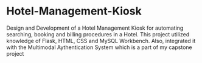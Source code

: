 # Hotel-Management-Kiosk
Design and Development of a Hotel Management Kiosk for automating searching, booking and billing procedures in a Hotel. This project utilized knowledge of Flask, HTML, CSS and MySQL Workbench. Also, integrated it with the Multimodal Aythentication System which is a part of my capstone project
